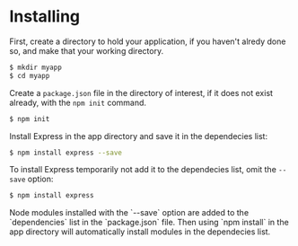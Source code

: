 # Installing

First, create a directory to hold your application, if you haven't alredy done so, and make that your working directory.
```sh
$ mkdir myapp
$ cd myapp
```

Create a `package.json` file in the directory of interest, if it does not exist already, with the `npm init` command.

```sh
$ npm init
```

Install Express in the app directory and save it in the dependecies list:

```sh
$ npm install express --save
```

To install Express temporarily not add it to the dependecies list, omit the `--save` option:

```sh
$ npm install express
```

<div class="doc-box doc-info">
Node modules installed with the `--save` option are added to the `dependencies` list in the `package.json` file.
Then using `npm install` in the app directory will automatically install modules in the dependecies list.
</div>
